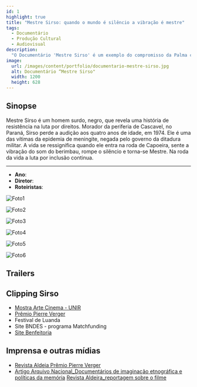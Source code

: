 ```yaml
---
id: 1
highlight: true
title: "Mestre Sirso: quando o mundo é silêncio a vibração é mestre"
tags:
  - Documentário
  - Produção Cultural
  - Audiovisual
description:
  "O Documentário 'Mestre Sirso' é um exemplo do compromisso da Palma com a produção cultural de qualidade, destacando a vida de Mestre Sirso."
image:
  url: /images/content/portfolio/documentario-mestre-sirso.jpg
  alt: Documentário “Mestre Sirso"
  width: 1200
  height: 628
---
```


## Sinopse

Mestre Sirso é um homem surdo, negro, que revela uma história de resistência na luta por direitos. Morador da periferia de Cascavel, no Paraná, Sirso perde a audição aos quatro anos de idade, em 1974. Ele é uma das vítimas da epidemia de meningite, negada pelo governo da ditadura militar. A vida se ressignifica quando ele entra na roda de Capoeira, sente a vibração do som do berimbau, rompe o silêncio e torna-se Mestre. Na roda da vida a luta por inclusão continua.

---

- **Ano**:
- **Diretor**:
- **Roteiristas**:

<Carrossel>

  ![Foto1](/images/content/portfolio/documentario-mestre-sirso/documentario-mestre-sirso-foto-01.jpg)

  ![Foto2](/images/content/portfolio/documentario-mestre-sirso/documentario-mestre-sirso-foto-02.jpg)

  ![Foto3](/images/content/portfolio/documentario-mestre-sirso/documentario-mestre-sirso-foto-03.jpg)

  ![Foto4](/images/content/portfolio/documentario-mestre-sirso/documentario-mestre-sirso-foto-04.jpg)

  ![Foto5](/images/content/portfolio/documentario-mestre-sirso/documentario-mestre-sirso-foto-05.jpg)

  ![Foto6](/images/content/portfolio/documentario-mestre-sirso/documentario-mestre-sirso-foto-06.jpg)

</Carrossel>

## Trailers

<Youtube
  url="https://www.youtube.com/watch?v=Hj0btCi1GS8"
  aspectRatio="16/9" />

## Clipping Sirso

- [Mostra Arte Cinema - UNIR](https://www.unir.br/evento/exibir/94#)
- [Prêmio Pierre Verger](https://www.ppv2022.abant.org.br/mestresirso?lang=pt-br)
- Festival de Luanda
- Site BNDES - programa Matchfunding
- [Site Benfeitoria](https://benfeitoria.com/projeto/mestresirsofilme)

## Imprensa e outras mídias

- [Revista Aldeia Prêmio Pierre Verger](https://revistaaldeia.com.br/materia/2375/mestre-sirso-concorre%C2%A0ao-premio-pierre-verger-2022)
- [Artigo Arquivo Nacional_Documentários de imaginação etnográfica e políticas da memória](https://www.gov.br/arquivonacional/pt-br/servicos/publicacoes/revista-arquivo-em-cartaz_filme-etnografico_2022.pdf)
[Revista Aldeira_reportagem sobre o filme](https://revistaaldeia.com.br/materia/2144/mestre-sirso-leva-cascavel-para-o-mundo)
